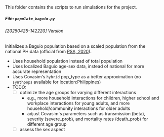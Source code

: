This folder contains the scripts to run simulations for the project.

##### File: `populate_baguio.py`
###### [20250425-142220] Version
Initializes a Baguio population based on a scaled population from the national PH data (official from [PSA, 2020](https://psa.gov.ph/statistics/population-and-housing/stat-tables)).
- Uses household population instead of total population
- Uses localized Baguio age-sex data, instead of national for more accurate representation
- Uses Covasim's `hybrid` pop_type as a better approximation (no `synthpops` available for location:Philippines)
- TODO:
  - [ ] optimize the age groups for varying different interactions
    - e.g., more household interactions for children, higher school and workplace interactions for young adults, and more household/community interactions for older adults
    - adjust Covasim's parameters such as transmission (beta), severity (severe_prob), and mortality rates (death_prob) for different age group
  - [ ] assess the sex aspect
